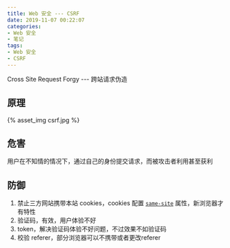 ```yaml
---
title: Web 安全 --- CSRF
date: 2019-11-07 00:22:07
categories:
- Web 安全
- 笔记
tags: 
- Web 安全
- CSRF
---
```


Cross Site Request Forgy --- 跨站请求伪造

## 原理

{% asset_img csrf.jpg %}

## 危害

用户在不知情的情况下，通过自己的身份提交请求，而被攻击者利用甚至获利

## 防御

1. 禁止三方网站携带本站 cookies，cookies 配置 [`same-site`](https://developer.mozilla.org/en-US/docs/Web/HTTP/Cookies#SameSite_cookies) 属性，新浏览器才有特性
2. 验证码，有效，用户体验不好
3. token，解决验证码体验不好问题，不过效果不如验证码
4. 校验 referer，部分浏览器可以不携带或者更改referer

